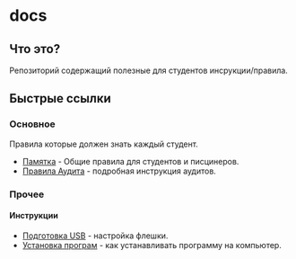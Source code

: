 # docs
## Что это?
Репозиторий содержащий полезные для студентов инсрукции/правила.

## Быстрые ссылки
### Основное
Правила которые должен знать каждый студент.
- [Памятка](MEMO.md) - Общие правила для студентов и писцинеров.
- [Правила Аудита](how-to-audit.md) - подробная инструкция аудитов.

### Прочее
#### Инструкции
- [Подготовка USB](usb-configuration.md) - настройка флешки.
- [Установка програм](usb-application-instalation.md) - как устанавливать программу на компьютер.
